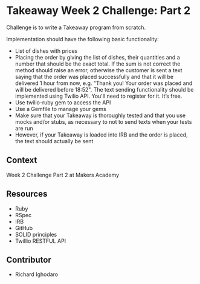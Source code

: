 # Takeaway Week 2 Challenge: Part 2

Challenge is to write a Takeaway program from scratch.

Implementation should have the following basic functionality:

- List of dishes with prices
- Placing the order by giving the list of dishes, their quantities and a number that should be the exact total. If the sum is not correct the method should raise an error, otherwise the customer is sent a text saying that the order was placed successfully and that it will be delivered 1 hour from now, e.g. "Thank you! Your order was placed and will be delivered before 18:52".
The text sending functionality should be implemented using Twilio API. You'll need to register for it. It’s free.
- Use twilio-ruby gem to access the API
- Use a Gemfile to manage your gems
- Make sure that your Takeaway is thoroughly tested and that you use mocks and/or stubs, as necessary to not to send texts when your tests are run
- However, if your Takeaway is loaded into IRB and the order is placed, the text should actually be sent

## Context

Week 2 Challenge Part 2 at Makers Academy

## Resources

- Ruby
- RSpec
- IRB
- GitHub
- SOLID principles
- Twillio RESTFUL API

## Contributor

- Richard Ighodaro
